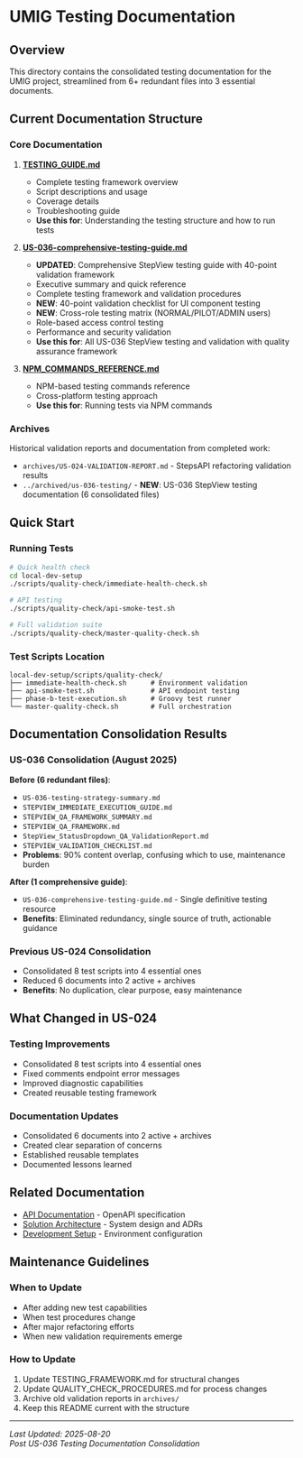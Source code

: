 # UMIG Testing Documentation

## Overview

This directory contains the consolidated testing documentation for the UMIG project, streamlined from 6+ redundant files into 3 essential documents.

## Current Documentation Structure

### Core Documentation

1. **[TESTING_GUIDE.md](./TESTING_GUIDE.md)**
   - Complete testing framework overview
   - Script descriptions and usage
   - Coverage details
   - Troubleshooting guide
   - **Use this for**: Understanding the testing structure and how to run tests

2. **[US-036-comprehensive-testing-guide.md](./US-036-comprehensive-testing-guide.md)**
   - **UPDATED**: Comprehensive StepView testing guide with 40-point validation framework
   - Executive summary and quick reference
   - Complete testing framework and validation procedures
   - **NEW**: 40-point validation checklist for UI component testing
   - **NEW**: Cross-role testing matrix (NORMAL/PILOT/ADMIN users)
   - Role-based access control testing
   - Performance and security validation
   - **Use this for**: All US-036 StepView testing and validation with quality assurance framework

3. **[NPM_COMMANDS_REFERENCE.md](./NPM_COMMANDS_REFERENCE.md)**
   - NPM-based testing commands reference
   - Cross-platform testing approach
   - **Use this for**: Running tests via NPM commands

### Archives

Historical validation reports and documentation from completed work:

- `archives/US-024-VALIDATION-REPORT.md` - StepsAPI refactoring validation results
- `../archived/us-036-testing/` - **NEW**: US-036 StepView testing documentation (6 consolidated files)

## Quick Start

### Running Tests

```bash
# Quick health check
cd local-dev-setup
./scripts/quality-check/immediate-health-check.sh

# API testing
./scripts/quality-check/api-smoke-test.sh

# Full validation suite
./scripts/quality-check/master-quality-check.sh
```

### Test Scripts Location

```
local-dev-setup/scripts/quality-check/
├── immediate-health-check.sh      # Environment validation
├── api-smoke-test.sh              # API endpoint testing
├── phase-b-test-execution.sh      # Groovy test runner
└── master-quality-check.sh        # Full orchestration
```

## Documentation Consolidation Results

### US-036 Consolidation (August 2025)

**Before (6 redundant files)**:
- `US-036-testing-strategy-summary.md`
- `STEPVIEW_IMMEDIATE_EXECUTION_GUIDE.md`
- `STEPVIEW_QA_FRAMEWORK_SUMMARY.md`
- `STEPVIEW_QA_FRAMEWORK.md`
- `StepView_StatusDropdown_QA_ValidationReport.md`
- `STEPVIEW_VALIDATION_CHECKLIST.md`
- **Problems**: 90% content overlap, confusing which to use, maintenance burden

**After (1 comprehensive guide)**:
- `US-036-comprehensive-testing-guide.md` - Single definitive testing resource
- **Benefits**: Eliminated redundancy, single source of truth, actionable guidance

### Previous US-024 Consolidation

- Consolidated 8 test scripts into 4 essential ones
- Reduced 6 documents into 2 active + archives
- **Benefits**: No duplication, clear purpose, easy maintenance

## What Changed in US-024

### Testing Improvements

- Consolidated 8 test scripts into 4 essential ones
- Fixed comments endpoint error messages
- Improved diagnostic capabilities
- Created reusable testing framework

### Documentation Updates

- Consolidated 6 documents into 2 active + archives
- Created clear separation of concerns
- Established reusable templates
- Documented lessons learned

## Related Documentation

- [API Documentation](../api/openapi.yaml) - OpenAPI specification
- [Solution Architecture](../solution-architecture.md) - System design and ADRs
- [Development Setup](../../local-dev-setup/README.md) - Environment configuration

## Maintenance Guidelines

### When to Update

- After adding new test capabilities
- When test procedures change
- After major refactoring efforts
- When new validation requirements emerge

### How to Update

1. Update TESTING_FRAMEWORK.md for structural changes
2. Update QUALITY_CHECK_PROCEDURES.md for process changes
3. Archive old validation reports in `archives/`
4. Keep this README current with the structure

---

_Last Updated: 2025-08-20_  
_Post US-036 Testing Documentation Consolidation_
